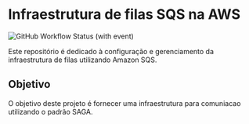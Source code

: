 # Infraestrutura de filas SQS na AWS

![GitHub Workflow Status (with event)](https://img.shields.io/github/actions/workflow/status/FIAP-Grupo56-SOAT1/INFRA_DB_FAST-EATS/main-pipeline.yml?logo=github)

Este repositório é dedicado à configuração e gerenciamento da infraestrutura de filas utilizando Amazon SQS.

## Objetivo

O objetivo deste projeto é fornecer uma infraestrutura para comuniacao utilizando o padrão SAGA.









